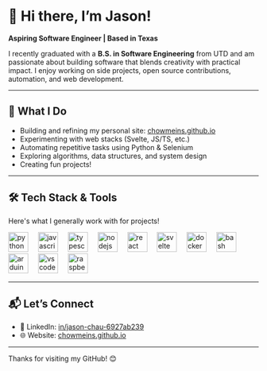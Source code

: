 # 👋 Hi there, I’m Jason!

**Aspiring Software Engineer | Based in Texas**

I recently graduated with a **B.S. in Software Engineering** from UTD and am passionate about building software that blends creativity with practical impact. I enjoy working on side projects, open source contributions, automation, and web development.

---

## 🔭 What I Do

- Building and refining my personal site: [chowmeins.github.io](https://chowmeins.github.io)  
- Experimenting with web stacks (Svelte, JS/TS, etc.)  
- Automating repetitive tasks using Python & Selenium  
- Exploring algorithms, data structures, and system design  
- Creating fun projects!

---

## 🛠️ Tech Stack & Tools

Here's what I generally work with for projects!

<div align="left">
  <img src="https://cdn.jsdelivr.net/gh/devicons/devicon/icons/python/python-original.svg" height="40" alt="python logo"  />
  <img width="12" />
  <img src="https://cdn.jsdelivr.net/gh/devicons/devicon/icons/javascript/javascript-original.svg" height="40" alt="javascript logo"  />
  <img width="12" />
  <img src="https://cdn.jsdelivr.net/gh/devicons/devicon/icons/typescript/typescript-original.svg" height="40" alt="typescript logo"  />
  <img width="12" />
  <img src="https://cdn.jsdelivr.net/gh/devicons/devicon/icons/nodejs/nodejs-original.svg" height="40" alt="nodejs logo"  />
  <img width="12" />
  <img src="https://cdn.jsdelivr.net/gh/devicons/devicon/icons/react/react-original.svg" height="40" alt="react logo"  />
  <img width="12" />
  <img src="https://cdn.jsdelivr.net/gh/devicons/devicon/icons/svelte/svelte-original.svg" height="40" alt="svelte logo"  />
  <img width="12" />
  <img src="https://cdn.jsdelivr.net/gh/devicons/devicon/icons/docker/docker-original.svg" height="40" alt="docker logo"  />
  <img width="12" />
  <img src="https://cdn.jsdelivr.net/gh/devicons/devicon/icons/bash/bash-original.svg" height="40" alt="bash logo"  />
  <img width="12" />
  <img src="https://cdn.jsdelivr.net/gh/devicons/devicon/icons/arduino/arduino-original.svg" height="40" alt="arduino logo"  />
  <img width="12" />
  <img src="https://cdn.jsdelivr.net/gh/devicons/devicon/icons/vscode/vscode-original.svg" height="40" alt="vscode logo"  />
  <img width="12" />
  <img src="https://cdn.jsdelivr.net/gh/devicons/devicon/icons/raspberrypi/raspberrypi-original.svg" height="40" alt="raspberrypi logo"  />
</div>

---


## 📬 Let’s Connect

- 💼 LinkedIn: [in/jason-chau-6927ab239](https://www.linkedin.com/in/jason-chau-6927ab239)  
- 🌐 Website: [chowmeins.github.io](https://chowmeins.github.io)

---

Thanks for visiting my GitHub! 😊
